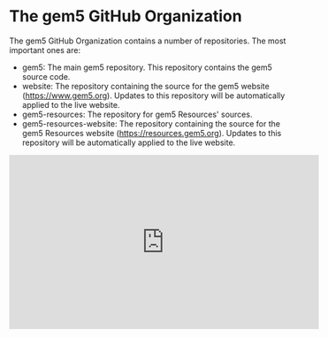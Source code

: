 # The gem5 GitHub Organization

The gem5 GitHub Organization contains a number of repositories. The most important ones are:

- gem5: The main gem5 repository. This repository contains the gem5 source code.
- website: The repository containing the source for the gem5 website (https://www.gem5.org).
Updates to this repository will be automatically applied to the live website.
- gem5-resources: The repository for gem5 Resources' sources.
- gem5-resources-website: The repository containing the source for the gem5 Resources website (https://resources.gem5.org).
Updates to this repository will be automatically applied to the live website.

<iframe width="560" height="315" src="https://www.youtube.com/embed/orASbQ02pDw?si=rAiuaT_5qYClD8nh" title="YouTube video player" frameborder="0" allow="accelerometer; autoplay; clipboard-write; encrypted-media; gyroscope; picture-in-picture; web-share" allowfullscreen></iframe>
